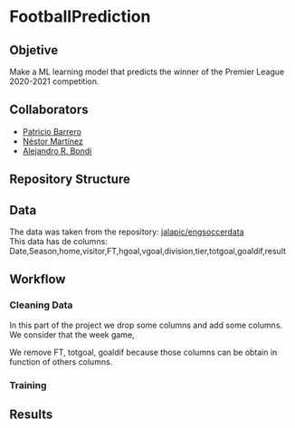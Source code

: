 # FootballPrediction

## Objetive

Make a ML learning model that predicts the winner of the Premier League 2020-2021 competition.

## Collaborators

- [Patricio Barrero](https://github.com/patoba)
- [Néstor Martínez](https://github.com/nestorivanmo)
- [Alejandro R. Bondi](https://github.com/bondi7/)

## Repository Structure

## Data

The data was taken from the repository: [jalapic/engsoccerdata](https://github.com/jalapic/engsoccerdata)  
This data has de columns: Date,Season,home,visitor,FT,hgoal,vgoal,division,tier,totgoal,goaldif,result

## Workflow

### Cleaning Data
In this part of the project we drop some columns and add some columns. We consider that the week game,  

We remove FT, totgoal, goaldif because those columns can be obtain in function of others columns.

### Training

## Results

